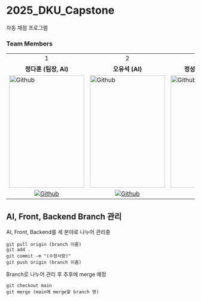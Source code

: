 # 2025_DKU_Capstone
자동 채점 프로그램

<h3> Team Members </h3>
<table>
  <tr>
    <td> <div align=center>  1 </div> </td>
    <td> <div align=center>  2 </div> </td>
    <td> <div align=center>  3 </div> </td>
    <td> <div align=center>  4 </div> </td>
  </tr>
  <tr>
    <td> <div align=center> <b>정다훈 (팀장, AI)</b> </div> </td>
    <td> <div align=center> <b>오유석 (AI)</b> </div> </td>
    <td> <div align=center> <b>정성원 (Backend)</b>  </div>  </td>
    <td> <div align=center> <b>공서연 (Frontend)</b> </div> </td>
  </tr>
  <tr>
    <td> <img alt="Github" src ="https://avatars.githubusercontent.com/u/65057202?v=4" width="200" height="300"/> </td>
    <td> <img alt="Github" src ="https://avatars.githubusercontent.com/u/149280122?v=4" width="200" height="300"/> </td>
    <td>  <img  alt="Github"  src ="https://avatars.githubusercontent.com/u/37476534?v=4"      width="200"  height="300"/>  </td>
    <td> <img alt="Github" src ="https://avatars.githubusercontent.com/u/105402849?v=4" width="200" height="300"/> </td>
  </tr>
  <tr>
    <td> <div align=center> <a href="https://github.com/Downy-newlearner"> <img alt="Github" src ="https://img.shields.io/badge/Github-181717.svg?&style=plastic&logo=Github&logoColor=white"/> </div> </td>
    <td> <div align=center> <a href="https://github.com/DKUSeok2"> <img alt="Github" src ="https://img.shields.io/badge/Github-181717.svg?&style=plastic&logo=Github&logoColor=white"/> </div> </td>
    <td>  <div  align=center>  <a  href="https://github.com/woniwory">  <img  alt="Github"  src ="https://img.shields.io/badge/Github-181717.svg?&style=plastic&logo=Github&logoColor=white"/>  </div>  </td>
    <td> <div align=center> <a href="https://github.com/seoyeeon"> <img alt="Github" src ="https://img.shields.io/badge/Github-181717.svg?&style=plastic&logo=Github&logoColor=white"/> </div> </td>

  </tr>
</table>


## AI, Front, Backend Branch 관리
AI, Front, Backend를 세 분야로 나누어 관리중

```
git pull origin (branch 이름) 
git add .
git commit -m "(수정사항)"
git push origin (branch 이름)
```

Branch로 나누어 관리 후 추후에 merge 예정

```
git checkout main
git merge (main에 merge할 branch 명)
```



